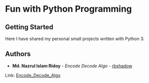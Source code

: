 # Fun with Python Programming

## Getting Started

Here I have shared my personal small projects written with Python 3.
## Authors

* **Md. Nazrul Islam Ridoy** - *Encode Decode Algo* - [rbshadow](https://github.com/rbshadow)

Link: [Encode_Decode_Algo](https://github.com/rbshadow/Fun_with_Python//tree/master/)